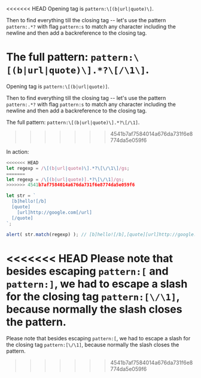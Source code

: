 
<<<<<<< HEAD
Opening tag is `pattern:\[(b|url|quote)\]`.

Then to find everything till the closing tag -- let's use the pattern `pattern:.*?` with flag `pattern:s` to match any character including the newline and then add a backreference to the closing tag.

The full pattern: `pattern:\[(b|url|quote)\].*?\[/\1\]`.
=======
Opening tag is `pattern:\[(b|url|quote)]`.

Then to find everything till the closing tag -- let's use the pattern `pattern:.*?` with flag `pattern:s` to match any character including the newline and then add a backreference to the closing tag.

The full pattern: `pattern:\[(b|url|quote)\].*?\[/\1]`.
>>>>>>> 4541b7af7584014a676da731f6e8774da5e059f6

In action:

```js run
<<<<<<< HEAD
let regexp = /\[(b|url|quote)\].*?\[\/\1\]/gs;
=======
let regexp = /\[(b|url|quote)].*?\[\/\1]/gs;
>>>>>>> 4541b7af7584014a676da731f6e8774da5e059f6

let str = `
  [b]hello![/b]
  [quote]
    [url]http://google.com[/url]
  [/quote]
`;

alert( str.match(regexp) ); // [b]hello![/b],[quote][url]http://google.com[/url][/quote]
```

<<<<<<< HEAD
Please note that besides escaping `pattern:[` and `pattern:]`, we had to escape a slash for the closing tag `pattern:[\/\1]`, because normally the slash closes the pattern.
=======
Please note that besides escaping `pattern:[`, we had to escape a slash for the closing tag `pattern:[\/\1]`, because normally the slash closes the pattern.
>>>>>>> 4541b7af7584014a676da731f6e8774da5e059f6
